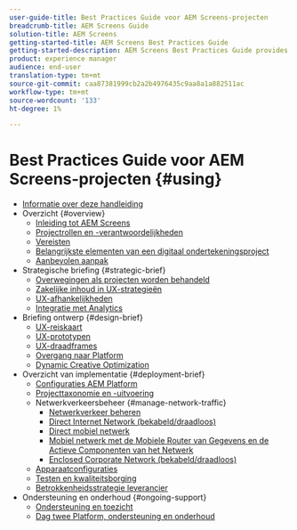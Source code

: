 ```yaml
---
user-guide-title: Best Practices Guide voor AEM Screens-projecten
breadcrumb-title: AEM Screens Guide
solution-title: AEM Screens
getting-started-title: AEM Screens Best Practices Guide
getting-started-description: AEM Screens Best Practices Guide provides guidance on how to successfully plan and execute an AEM Screens project.
product: experience manager
audience: end-user
translation-type: tm+mt
source-git-commit: caa87381999cb2a2b4976435c9aa8a1a882511ac
workflow-type: tm+mt
source-wordcount: '133'
ht-degree: 1%

---
```



# Best Practices Guide voor AEM Screens-projecten {#using}

+ [Informatie over deze handleiding](about-guide.md)
+ Overzicht {#overview}
   + [Inleiding tot AEM Screens](introduction.md)
   + [Projectrollen en -verantwoordelijkheden](roles-responsibilities.md)
   + [Vereisten](pre-requisites.md)
   + [Belangrijkste elementen van een digitaal ondertekeningsproject](getting-started-digital-signage.md)
   + [Aanbevolen aanpak](recommended-approach.md)
+ Strategische briefing {#strategic-brief}
   + [Overwegingen als projecten worden behandeld](pre-sales-considerations.md)
   + [Zakelijke inhoud in UX-strategieën](business-content-strategy.md)
   + [UX-afhankelijkheden](ux-dependencies.md)
   + [Integratie met Analytics](analytics.md)
+ Briefing ontwerp {#design-brief}
   + [UX-reiskaart](journey-map.md)
   + [UX-prototypen](prototypes.md)
   + [UX-draadframes](wireframes.md)
   + [Overgang naar Platform](transition-platform.md)
   + [Dynamic Creative Optimization](dynamic-creative-optimizations.md)
+ Overzicht van implementatie {#deployment-brief}
   + [Configuraties AEM Platform](aem-platform-configurations.md)
   + [Projecttaxonomie en -uitvoering](project-taxonomy-implementation.md)
   + Netwerkverkeersbeheer {#manage-network-traffic}
      + [Netwerkverkeer beheren](/help/using/managing-network-traffic.md)
      + [Direct Internet Network (bekabeld/draadloos)](/help/using/direct-internet-network.md)
      + [Direct mobiel netwerk](/help/using/mobile-network.md)
      + [Mobiel netwerk met de Mobiele Router van Gegevens en de Actieve Componenten van het Netwerk](/help/using/mobile-network-router.md)
      + [Enclosed Corporate Network (bekabeld/draadloos)](/help/using/enclosed-corporate-network.md)
   + [Apparaatconfiguraties](device-configurations.md)
   + [Testen en kwaliteitsborging](testing-quality-assurance.md)
   + [Betrokkenheidsstrategie leverancier](vendor-engagement.md)
+ Ondersteuning en onderhoud {#ongoing-support}
   + [Ondersteuning en toezicht](support-monitoring.md)
   + [Dag twee Platform, ondersteuning en onderhoud](day-two-support-maintenance.md)
